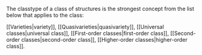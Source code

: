 The classtype of a class of structures is the strongest concept from the list below that
applies to the class: 

[[Varieties|variety]], [[Quasivarieties|quasivariety]], [[Universal classes|universal class]], [[First-order classes|first-order class]], [[Second-order classes|second-order class]], [[Higher-order classes|higher-order class]].
